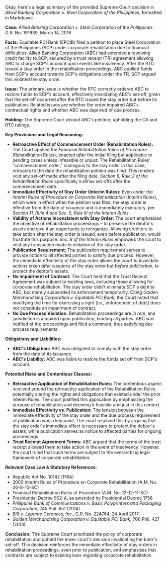 Okay, here's a legal summary of the provided Supreme Court decision in *Allied Banking Corporation v. Steel Corporation of the Philippines*, formatted in Markdown:

**Case:** *Allied Banking Corporation v. Steel Corporation of the Philippines* G.R. No. 191939, March 14, 2018

**Facts:** Equitable PCI Bank (EPCIB) filed a petition to place Steel Corporation of the Philippines (SCP) under corporate rehabilitation due to financial difficulties.  Allied Banking Corporation (ABC) had extended a revolving credit facility to SCP, secured by a trust receipt (TR) agreement allowing ABC to charge SCP's account upon events like insolvency. After the RTC issued a stay order in the rehabilitation proceedings, ABC applied funds from SCP's account towards SCP's obligations under the TR.  SCP argued this violated the stay order.

**Issue:**  The primary issue is whether the RTC correctly ordered ABC to restore funds to SCP's account, effectively invalidating ABC's set-off, given that the set-off occurred after the RTC issued the stay order but before its publication.  Related issues are whether the order impaired ABC's contractual rights and whether ABC was deprived of due process.

**Holding:** The Supreme Court *denied* ABC's petition, upholding the CA and RTC rulings.

**Key Provisions and Legal Reasoning:**

*   **Retroactive Effect of Commencement Order (Rehabilitation Rules):**  The Court applied the *Financial Rehabilitation Rules of Procedure* (Rehabilitation Rules), enacted *after* the initial filing but applicable to pending cases unless infeasible or unjust.  The Rehabilitation Rules' "commencement order," analogous to the stay order in this case, retroacts to the date the rehabilitation petition was filed.  This renders void any set-off made after the filing date. *Section 9, Rule 2 of the Rehabilitation Rules* specifically nullifies set-offs after the commencement date.
*   **Immediate Effectivity of Stay Order (Interim Rules):** Even under the *Interim Rules of Procedure on Corporate Rehabilitation* (Interim Rules), which were in effect when the petition was filed, the stay order is effective from the date of *issuance* and is immediately executory, per *Section 11, Rule 4 and Sec. 5, Rule III of the Interim Rules*.
*   **Validity of Actions Inconsistent with Stay Order:** The court emphasized the objective of rehabilitation proceedings – to preserve the debtor's assets and give it an opportunity to reorganize.  Allowing creditors to take action after the stay order is issued, even before publication, would frustrate this purpose.  *Sec. 8 of the Interim Rules* empowers the court to void any transaction made in violation of the stay order.
*   **Publication Requirement:** The publication requirement serves to provide notice to all affected parties to satisfy due process. However, the immediate effectivity of the stay order allows the court to invalidate actions taken *after issuance* of the stay order but *before publication*, to protect the debtor's assets.
*   **No Impairment of Contract:** The Court held that the Trust Receipt Agreement was subject to existing laws, including those allowing for corporate rehabilitation. The stay order didn't eliminate SCP's debt to ABC, but merely suspended its enforcement temporarily. Citing *Golden Merchandising Corporation v. Equitable PCI Bank*, the Court noted that modifying the time for exercising a right (i.e., enforcement of debt) does not constitute an impairment of contract.
*   **No Due Process Violation:** Rehabilitation proceedings are *in rem*, and jurisdiction is acquired upon publication, binding all parties. ABC was notified of the proceedings and filed a comment, thus satisfying due process requirements.

**Obligations and Liabilities:**

*   **ABC's Obligation:** ABC was obligated to comply with the stay order from the date of its issuance.
*   **ABC's Liability:** ABC was liable to restore the funds set off from SCP's account.

**Potential Risks and Contentious Clauses:**

*   **Retroactive Application of Rehabilitation Rules:**  The contentious aspect revolved around the retroactive application of the Rehabilitation Rules, potentially altering the rights and obligations that existed under the prior Interim Rules.  The court justified this application by emphasizing the purpose of rehabilitation and deeming it feasible and just in this context.
*   **Immediate Effectivity vs. Publication:** The tension between the immediate effectivity of the stay order and the due process requirement of publication was a key point. The court resolved this by arguing that the stay order's immediate effect is necessary to protect the debtor's assets, while publication serves as notice to affected parties for ongoing proceedings.
*   **Trust Receipt Agreement Terms:** ABC argued that the terms of the trust receipt allowed them to take action in the event of insolvency. However, the court ruled that such terms are subject to the overarching legal framework of corporate rehabilitation.

**Relevant Case Law & Statutory References:**

*   Republic Act No. 10142 (FRIA)
*   2000 Interim Rules of Procedure on Corporate Rehabilitation (A.M. No. 00-8-10-SC)
*   Financial Rehabilitation Rules of Procedure (A.M. No. 12-12-11-SC)
*   Presidential Decree 902-A, as amended by Presidential Decree 1758
*   *Philippine Bank of Communications v. Basic Polyprinters and Packaging Corporation*, 745 Phil. 651 (2014)
*   *BIR v. Lepanto Ceramics, Inc.*, G.R. No. 224764, 24 April 2017
*   *Golden Merchandising Corporation v. Equitable PCI Bank*, 706 Phil. 427 (2013)

**Conclusion:** The Supreme Court prioritized the policy of corporate rehabilitation and upheld the lower court's decision invalidating the bank's set-off. This decision reinforces the immediate effectivity of stay orders in rehabilitation proceedings, even prior to publication, and emphasizes that contracts are subject to existing laws regarding corporate rehabilitation.
